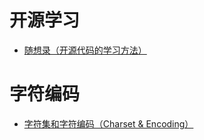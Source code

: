 
# 开源学习

* [随想录（开源代码的学习方法）](http://blog.csdn.net/feixiaoxing/article/details/7749331)

# 字符编码

* [字符集和字符编码（Charset & Encoding）](http://www.cnblogs.com/skynet/archive/2011/05/03/2035105.html)
